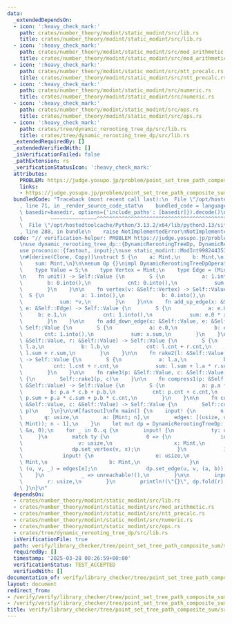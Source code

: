 ```yaml
---
data:
  _extendedDependsOn:
  - icon: ':heavy_check_mark:'
    path: crates/number_theory/modint/static_modint/src/lib.rs
    title: crates/number_theory/modint/static_modint/src/lib.rs
  - icon: ':heavy_check_mark:'
    path: crates/number_theory/modint/static_modint/src/mod_arithmetic.rs
    title: crates/number_theory/modint/static_modint/src/mod_arithmetic.rs
  - icon: ':heavy_check_mark:'
    path: crates/number_theory/modint/static_modint/src/ntt_precalc.rs
    title: crates/number_theory/modint/static_modint/src/ntt_precalc.rs
  - icon: ':heavy_check_mark:'
    path: crates/number_theory/modint/static_modint/src/numeric.rs
    title: crates/number_theory/modint/static_modint/src/numeric.rs
  - icon: ':heavy_check_mark:'
    path: crates/number_theory/modint/static_modint/src/ops.rs
    title: crates/number_theory/modint/static_modint/src/ops.rs
  - icon: ':heavy_check_mark:'
    path: crates/tree/dynamic_rerooting_tree_dp/src/lib.rs
    title: crates/tree/dynamic_rerooting_tree_dp/src/lib.rs
  _extendedRequiredBy: []
  _extendedVerifiedWith: []
  _isVerificationFailed: false
  _pathExtension: rs
  _verificationStatusIcon: ':heavy_check_mark:'
  attributes:
    PROBLEM: https://judge.yosupo.jp/problem/point_set_tree_path_composite_sum
    links:
    - https://judge.yosupo.jp/problem/point_set_tree_path_composite_sum
  bundledCode: "Traceback (most recent call last):\n  File \"/opt/hostedtoolcache/Python/3.13.2/x64/lib/python3.13/site-packages/onlinejudge_verify/documentation/build.py\"\
    , line 71, in _render_source_code_stat\n    bundled_code = language.bundle(stat.path,\
    \ basedir=basedir, options={'include_paths': [basedir]}).decode()\n          \
    \         ~~~~~~~~~~~~~~~^^^^^^^^^^^^^^^^^^^^^^^^^^^^^^^^^^^^^^^^^^^^^^^^^^^^^^^^^^^^^^^^^^\n\
    \  File \"/opt/hostedtoolcache/Python/3.13.2/x64/lib/python3.13/site-packages/onlinejudge_verify/languages/rust.py\"\
    , line 288, in bundle\n    raise NotImplementedError\nNotImplementedError\n"
  code: "// verification-helper: PROBLEM https://judge.yosupo.jp/problem/point_set_tree_path_composite_sum\n\
    \nuse dynamic_rerooting_tree_dp::{DynamicRerootingTreeDp, DynamicRerootingTreeDpOperator};\n\
    use proconio::{fastout, input};\nuse static_modint::ModInt998244353 as Mint;\n\
    \n#[derive(Clone, Copy)]\nstruct S {\n    a: Mint,\n    b: Mint,\n    cnt: Mint,\n\
    \    sum: Mint,\n}\n\nenum Op {}\nimpl DynamicRerootingTreeDpOperator for Op {\n\
    \    type Value = S;\n    type Vertex = Mint;\n    type Edge = (Mint, Mint);\n\
    \n    fn unit() -> Self::Value {\n        S {\n            a: 1.into(),\n    \
    \        b: 0.into(),\n            cnt: 0.into(),\n            sum: 0.into(),\n\
    \        }\n    }\n\n    fn vertex(v: &Self::Vertex) -> Self::Value {\n      \
    \  S {\n            a: 1.into(),\n            b: 0.into(),\n            cnt: 1.into(),\n\
    \            sum: *v,\n        }\n    }\n\n    fn add_up_edge(x: &Self::Value,\
    \ e: &Self::Edge) -> Self::Value {\n        S {\n            a: e.0,\n       \
    \     b: e.1,\n            cnt: 1.into(),\n            sum: e.0 * x.sum + e.1,\n\
    \        }\n    }\n\n    fn add_down_edge(x: &Self::Value, e: &Self::Edge) ->\
    \ Self::Value {\n        S {\n            a: e.0,\n            b: e.1,\n     \
    \       cnt: 1.into(),\n            sum: x.sum,\n        }\n    }\n\n    fn rake1(l:\
    \ &Self::Value, r: &Self::Value) -> Self::Value {\n        S {\n            a:\
    \ l.a,\n            b: l.b,\n            cnt: l.cnt + r.cnt,\n            sum:\
    \ l.sum + r.sum,\n        }\n    }\n\n    fn rake2(l: &Self::Value, r: &Self::Value)\
    \ -> Self::Value {\n        S {\n            a: l.a,\n            b: l.b,\n  \
    \          cnt: l.cnt + r.cnt,\n            sum: l.sum + l.a * r.sum + l.b * r.cnt,\n\
    \        }\n    }\n\n    fn rake3(p: &Self::Value, c: &Self::Value) -> Self::Value\
    \ {\n        Self::rake1(p, c)\n    }\n\n    fn compress1(p: &Self::Value, c:\
    \ &Self::Value) -> Self::Value {\n        S {\n            a: p.a * c.a,\n   \
    \         b: p.a * c.b + p.b,\n            cnt: p.cnt + c.cnt,\n            sum:\
    \ p.sum + p.a * c.sum + p.b * c.cnt,\n        }\n    }\n\n    fn compress2(p:\
    \ &Self::Value, c: &Self::Value) -> Self::Value {\n        Self::compress1(c,\
    \ p)\n    }\n}\n\n#[fastout]\nfn main() {\n    input! {\n        n: usize,\n \
    \       q: usize,\n        a: [Mint; n],\n        edges: [(usize, usize, (Mint,\
    \ Mint)); n - 1],\n    }\n    let mut dp = DynamicRerootingTreeDp::<Op>::with_vertices(&edges,\
    \ &a, 0);\n    for _ in 0..q {\n        input! {\n            ty: usize,\n   \
    \     }\n        match ty {\n            0 => {\n                input! {\n  \
    \                  v: usize,\n                    x: Mint,\n                }\n\
    \                dp.set_vertex(v, x);\n            }\n            1 => {\n   \
    \             input! {\n                    e: usize,\n                    a:\
    \ Mint,\n                    b: Mint,\n                }\n                let\
    \ (u, v, _) = edges[e];\n                dp.set_edge(u, v, (a, b));\n        \
    \    }\n            _ => unreachable!(),\n        }\n\n        input! {\n    \
    \        r: usize,\n        }\n        println!(\"{}\", dp.fold(r).sum);\n   \
    \ }\n}\n"
  dependsOn:
  - crates/number_theory/modint/static_modint/src/lib.rs
  - crates/number_theory/modint/static_modint/src/mod_arithmetic.rs
  - crates/number_theory/modint/static_modint/src/ntt_precalc.rs
  - crates/number_theory/modint/static_modint/src/numeric.rs
  - crates/number_theory/modint/static_modint/src/ops.rs
  - crates/tree/dynamic_rerooting_tree_dp/src/lib.rs
  isVerificationFile: true
  path: verify/library_checker/tree/point_set_tree_path_composite_sum/src/main.rs
  requiredBy: []
  timestamp: '2025-03-28 00:26:59+00:00'
  verificationStatus: TEST_ACCEPTED
  verifiedWith: []
documentation_of: verify/library_checker/tree/point_set_tree_path_composite_sum/src/main.rs
layout: document
redirect_from:
- /verify/verify/library_checker/tree/point_set_tree_path_composite_sum/src/main.rs
- /verify/verify/library_checker/tree/point_set_tree_path_composite_sum/src/main.rs.html
title: verify/library_checker/tree/point_set_tree_path_composite_sum/src/main.rs
---
```

